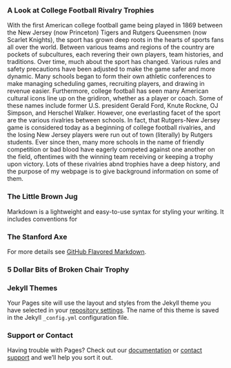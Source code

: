 ### A Look at College Football Rivalry Trophies

With the first American college football game being played in 1869 between the New Jersey (now Princeton) Tigers and Rutgers Queensmen (now Scarlet Knights), the sport has grown deep roots in the hearts of sports fans all over the world. Between various teams and regions of the country are pockets of subcultures, each revering their own players, team histories, and traditions. Over time, much about the sport has changed. Various rules and safety precautions have been adjusted to make the game safer and more dynamic. Many schools began to form their own athletic conferences to make managing scheduling games, recruiting players, and drawing in revenue easier. Furthermore, college football has seen many American cultural icons line up on the gridiron, whether as a player or coach. Some of these names include former U.S. president Gerald Ford,  Knute Rockne, OJ Simpson, and Herschel Walker. However, one everlasting facet of the sport are the various rivalries between schools. In fact, that Rutgers-New Jersey game is considered today as a beginning of college football rivalries, and the losing New Jersey players were run out of town (literally) by Rutgers students. Ever since then, many more schools in the name of friendly competition or bad blood have eagerly competed against one another on the field, oftentimes with the winning team receiving or keeping a trophy upon victory. Lots of these rivalries abnd trophies have a deep history, and the purpose of my webpage is to give background information on some of them.

### The Little Brown Jug

Markdown is a lightweight and easy-to-use syntax for styling your writing. It includes conventions for

### The Stanford Axe

For more details see [GitHub Flavored Markdown](https://guides.github.com/features/mastering-markdown/).

### 5 Dollar Bits of Broken Chair Trophy

### Jekyll Themes

Your Pages site will use the layout and styles from the Jekyll theme you have selected in your [repository settings](https://github.com/Dinosauce313/exampleSite/settings). The name of this theme is saved in the Jekyll `_config.yml` configuration file.

### Support or Contact

Having trouble with Pages? Check out our [documentation](https://docs.github.com/categories/github-pages-basics/) or [contact support](https://github.com/contact) and we’ll help you sort it out.
